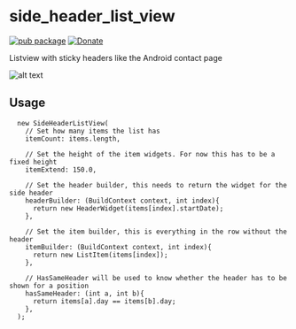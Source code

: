 # side_header_list_view

[![pub package](https://img.shields.io/pub/v/side_header_list_view.svg)](https://pub.dartlang.org/packages/side_header_list_view)
[![Donate](https://img.shields.io/badge/Donate-PayPal-green.svg)](https://www.paypal.me/renefloor)

Listview with sticky headers like the Android contact page



![alt text](https://raw.githubusercontent.com/renefloor/side_header_list_view/master/example.gif "Example for SideHeaderListView")

## Usage


````
  new SideHeaderListView(
    // Set how many items the list has
    itemCount: items.length,
    
    // Set the height of the item widgets. For now this has to be a fixed height
    itemExtend: 150.0,
    
    // Set the header builder, this needs to return the widget for the side header
    headerBuilder: (BuildContext context, int index){
      return new HeaderWidget(items[index].startDate);
    },
    
    // Set the item builder, this is everything in the row without the header
    itemBuilder: (BuildContext context, int index){
      return new ListItem(items[index]);
    },
    
    // HasSameHeader will be used to know whether the header has to be shown for a position 
    hasSameHeader: (int a, int b){
      return items[a].day == items[b].day;
    },
  );
````